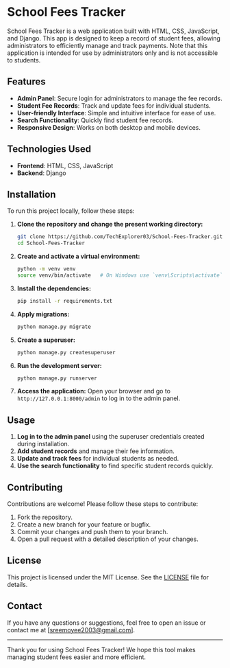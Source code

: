 # School Fees Tracker

School Fees Tracker is a web application built with HTML, CSS, JavaScript, and Django. This app is designed to keep a record of student fees, allowing administrators to efficiently manage and track payments. Note that this application is intended for use by administrators only and is not accessible to students.

## Features

- **Admin Panel**: Secure login for administrators to manage the fee records.
- **Student Fee Records**: Track and update fees for individual students.
- **User-friendly Interface**: Simple and intuitive interface for ease of use.
- **Search Functionality**: Quickly find student fee records.
- **Responsive Design**: Works on both desktop and mobile devices.

## Technologies Used

- **Frontend**: HTML, CSS, JavaScript
- **Backend**: Django

## Installation

To run this project locally, follow these steps:

1. **Clone the repository and change the present working directory:**
   ```bash
   git clone https://github.com/TechExplorer03/School-Fees-Tracker.git
   cd School-Fees-Tracker
   ```

2. **Create and activate a virtual environment:**
   ```bash
   python -m venv venv
   source venv/bin/activate   # On Windows use `venv\Scripts\activate`
   ```

3. **Install the dependencies:**
   ```bash
   pip install -r requirements.txt
   ```

4. **Apply migrations:**
   ```bash
   python manage.py migrate
   ```

5. **Create a superuser:**
   ```bash
   python manage.py createsuperuser
   ```

6. **Run the development server:**
   ```bash
   python manage.py runserver
   ```

7. **Access the application:**
   Open your browser and go to `http://127.0.0.1:8000/admin` to log in to the admin panel.

## Usage

1. **Log in to the admin panel** using the superuser credentials created during installation.
2. **Add student records** and manage their fee information.
3. **Update and track fees** for individual students as needed.
4. **Use the search functionality** to find specific student records quickly.

## Contributing

Contributions are welcome! Please follow these steps to contribute:

1. Fork the repository.
2. Create a new branch for your feature or bugfix.
3. Commit your changes and push them to your branch.
4. Open a pull request with a detailed description of your changes.

## License

This project is licensed under the MIT License. See the [LICENSE](LICENSE) file for details.

## Contact

If you have any questions or suggestions, feel free to open an issue or contact me at [sreemoyee2003@gmail.com].

---

Thank you for using School Fees Tracker! We hope this tool makes managing student fees easier and more efficient.

